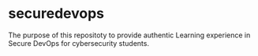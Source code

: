 # securedevops
The purpose of this repositoty to provide authentic Learning experience in Secure DevOps for cybersecurity students.
